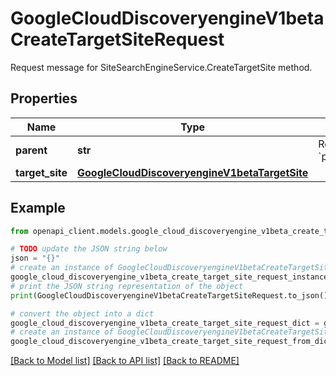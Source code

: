 # GoogleCloudDiscoveryengineV1betaCreateTargetSiteRequest

Request message for SiteSearchEngineService.CreateTargetSite method.

## Properties

Name | Type | Description | Notes
------------ | ------------- | ------------- | -------------
**parent** | **str** | Required. Parent resource name of TargetSite, such as &#x60;projects/{project}/locations/{location}/collections/{collection}/dataStores/{data_store}/siteSearchEngine&#x60;. | [optional] 
**target_site** | [**GoogleCloudDiscoveryengineV1betaTargetSite**](GoogleCloudDiscoveryengineV1betaTargetSite.md) |  | [optional] 

## Example

```python
from openapi_client.models.google_cloud_discoveryengine_v1beta_create_target_site_request import GoogleCloudDiscoveryengineV1betaCreateTargetSiteRequest

# TODO update the JSON string below
json = "{}"
# create an instance of GoogleCloudDiscoveryengineV1betaCreateTargetSiteRequest from a JSON string
google_cloud_discoveryengine_v1beta_create_target_site_request_instance = GoogleCloudDiscoveryengineV1betaCreateTargetSiteRequest.from_json(json)
# print the JSON string representation of the object
print(GoogleCloudDiscoveryengineV1betaCreateTargetSiteRequest.to_json())

# convert the object into a dict
google_cloud_discoveryengine_v1beta_create_target_site_request_dict = google_cloud_discoveryengine_v1beta_create_target_site_request_instance.to_dict()
# create an instance of GoogleCloudDiscoveryengineV1betaCreateTargetSiteRequest from a dict
google_cloud_discoveryengine_v1beta_create_target_site_request_from_dict = GoogleCloudDiscoveryengineV1betaCreateTargetSiteRequest.from_dict(google_cloud_discoveryengine_v1beta_create_target_site_request_dict)
```
[[Back to Model list]](../README.md#documentation-for-models) [[Back to API list]](../README.md#documentation-for-api-endpoints) [[Back to README]](../README.md)


